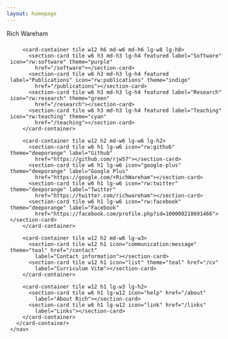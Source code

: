 ```yaml
---
layout: homepage
---
```

<core-style ref="rw-theme"></core-style>
<core-style ref="tile-layout"></core-style>

<core-scroll-header-panel flex>
  <core-toolbar class="theme bluegrey bg fg">
    <div flex>Rich Wareham</div>
  </core-toolbar>

  <div content>
    <nav style="padding: 8px;" horizontal layout center-justified>
      <card-container tile w12 style="max-width: 1400px;">
        <card-container tile w12 h3 md-w6 md-h6 lg-w4 lg-h8>
          <section-card tile w6 h3 md-w12 md-h4 lg-h6 featured label="Featured post" theme="blue"
            href="/software"></section-card>
          <section-card tile w6 h1 md-w12 icon="communication:message" theme="blue" href="/contact"
            label="Previous post title"></section-card>
          <section-card tile w6 h1 icon="communication:message" theme="blue" href="/contact"
            label="Previous previous post title"></section-card>
          <section-card tile w6 h1 icon="more-horiz" theme="blue" href="/contact"
            label="More"></section-card>
        </card-container>

        <card-container tile w12 h6 md-w6 md-h6 lg-w8 lg-h8>
          <section-card tile w6 h3 md-h3 lg-h4 featured label="Software" icon="rw:software" theme="purple"
            href="/software"></section-card>
          <section-card tile w6 h3 md-h3 lg-h4 featured label="Publications" icon="rw:publications" theme="indigo"
            href="/publications"></section-card>
          <section-card tile w6 h3 md-h3 lg-h4 featured label="Research" icon="rw:research" theme="green"
            href="/research"></section-card>
          <section-card tile w6 h3 md-h3 lg-h4 featured label="Teaching" icon="rw:teaching" theme="cyan"
            href="/teaching"></section-card>
        </card-container>

        <card-container tile w12 h2 md-w6 lg-w6 lg-h2>
          <section-card tile w6 h1 lg-w6 icon="rw:github" theme="deeporange" label="Github"
            href="https://github.com/rjw57"></section-card>
          <section-card tile w6 h1 lg-w6 icon="google-plus" theme="deeporange" label="Google Plus"
            href="https://google.com/+RichWareham"></section-card>
          <section-card tile w6 h1 lg-w6 icon="rw:twitter" theme="deeporange" label="Twitter"
            href="https://twitter.com/richwareham"></section-card>
          <section-card tile w6 h1 lg-w6 icon="rw:facebook" theme="deeporange" label="Facebook"
            href="https://facebook.com/profile.php?id=100008218691466"></section-card>
        </card-container>

        <card-container tile w12 h2 md-w6 lg-w3>
          <section-card tile w12 h1 icon="communication:message" theme="teal" href="/contact"
            label="Contact information"></section-card>
          <section-card tile w12 h1 icon="list" theme="teal" href="/cv"
            label="Curriculum Vitæ"></section-card>
        </card-container>

        <card-container tile w12 h1 lg-w3 lg-h2>
          <section-card tile w6 h1 lg-w12 icon="help" href="/about"
            label="About Rich"></section-card>
          <section-card tile w6 h1 lg-w12 icon="link" href="/links"
            label="Links"></section-card>
        </card-container>
      </card-container>
    </nav>
  </div>
</core-scroll-header-panel>
